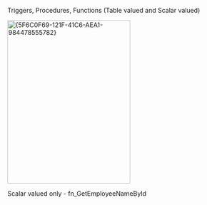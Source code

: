 Triggers, Procedures, Functions (Table valued and Scalar valued)

<img width="275" height="367" alt="{5F6C0F69-121F-41C6-AEA1-984478555782}" src="https://github.com/user-attachments/assets/e78b7545-2058-43c3-ae89-1ae9d7b20edf" />

Scalar valued only - fn_GetEmployeeNameById
